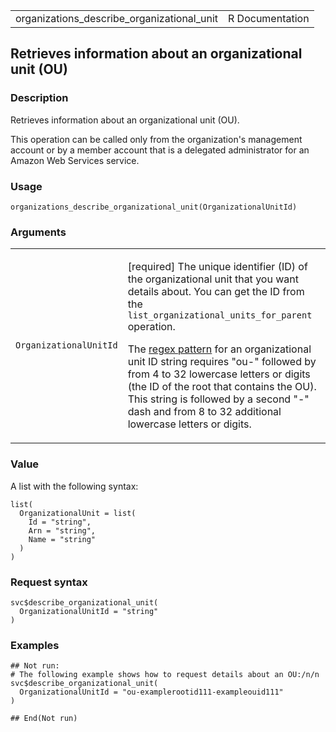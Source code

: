 <table style="width: 100%;">
<tbody>
<tr class="odd">
<td>organizations_describe_organizational_unit</td>
<td style="text-align: right;">R Documentation</td>
</tr>
</tbody>
</table>

## Retrieves information about an organizational unit (OU)

### Description

Retrieves information about an organizational unit (OU).

This operation can be called only from the organization's management
account or by a member account that is a delegated administrator for an
Amazon Web Services service.

### Usage

    organizations_describe_organizational_unit(OrganizationalUnitId)

### Arguments

<table>
<colgroup>
<col style="width: 35%" />
<col style="width: 65%" />
</colgroup>
<tbody>
<tr class="odd">
<td><code
id="organizations_describe_organizational_unit_:_OrganizationalUnitId">OrganizationalUnitId</code></td>
<td><p>[required] The unique identifier (ID) of the organizational unit
that you want details about. You can get the ID from the
<code>list_organizational_units_for_parent</code> operation.</p>
<p>The <a href="https://en.wikipedia.org/wiki/Regex">regex pattern</a>
for an organizational unit ID string requires "ou-" followed by from 4
to 32 lowercase letters or digits (the ID of the root that contains the
OU). This string is followed by a second "-" dash and from 8 to 32
additional lowercase letters or digits.</p></td>
</tr>
</tbody>
</table>

### Value

A list with the following syntax:

    list(
      OrganizationalUnit = list(
        Id = "string",
        Arn = "string",
        Name = "string"
      )
    )

### Request syntax

    svc$describe_organizational_unit(
      OrganizationalUnitId = "string"
    )

### Examples

    ## Not run: 
    # The following example shows how to request details about an OU:/n/n
    svc$describe_organizational_unit(
      OrganizationalUnitId = "ou-examplerootid111-exampleouid111"
    )

    ## End(Not run)
